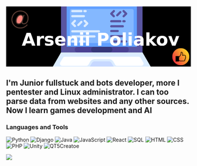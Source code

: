 ![Header](https://github.com/PirateWar2022/PirateWar2022/blob/ebadc5c84449c85a649ea41605e3d5e9e483354b/assets/Untitled.png)

## I'm Junior fullstuck and bots developer, more I pentester and Linux administrator. I can too parse data from websites and any other sources. Now I learn games development and AI

### Languages and Tools
![Python](https://img.shields.io/badge/Python-black?style=for-the-badge&logo=python) ![Django](https://img.shields.io/badge/Django-black?style=for-the-badge&logo=django) ![Java](https://img.shields.io/badge/Java-black?style=for-the-badge&logo=java) ![JavaScript](https://img.shields.io/badge/Javascript-black?style=for-the-badge&logo=javascript) ![React](https://img.shields.io/badge/React-black?style=for-the-badge&logo=react) ![SQL](https://img.shields.io/badge/MySQL-black?style=for-the-badge&logo=MySql) ![HTML](https://img.shields.io/badge/HTML-black?style=for-the-badge&logo=html) ![CSS](https://img.shields.io/badge/CSS-black?style=for-the-badge&logo=css) ![PHP](https://img.shields.io/badge/PHP-black?style=for-the-badge&logo=php) ![Unity](https://img.shields.io/badge/Unity-black?style=for-the-badge&logo=unity) ![QT5Creatoe](https://img.shields.io/badge/QtCreator-black?style=for-the-badge&logo=Qt) 


![](https://media.giphy.com/media/BgKEiHf1xNV0h6IcSX/giphy.gif)
